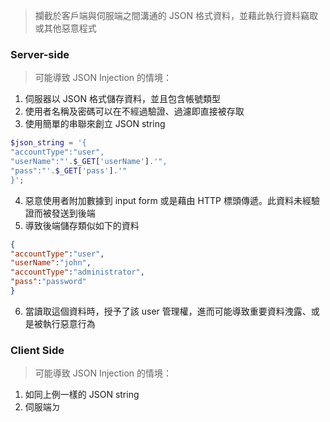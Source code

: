 
> 攔截於客戶端與伺服端之間溝通的 JSON  格式資料，並藉此執行資料竊取或其他惡意程式

### Server-side 

> 可能導致 JSON Injection 的情境：

1.  伺服器以 JSON 格式儲存資料，並且包含帳號類型
2.  使用者名稱及密碼可以在不經過驗證、過濾即直接被存取
3.  使用簡單的串聯來創立 JSON string

 ```php
$json_string = '{
"accountType":"user",
"userName":"'.$_GET['userName'].'",
"pass":"'.$_GET['pass'].'"
}';
```

4.  惡意使用者附加數據到 input form 或是藉由 HTTP 標頭傳遞。此資料未經驗證而被發送到後端
5.  導致後端儲存類似如下的資料
   ```JSON
{ 
  "accountType":"user",
  "userName":"john",
  "accountType":"administrator",
  "pass":"password"
}
```
6.  當讀取這個資料時，授予了該 user 管理權，進而可能導致重要資料洩露、或是被執行惡意行為

### Client Side

> 可能導致 JSON Injection 的情境：

1.  如同上例一樣的 JSON string
2.  伺服端ㄉ
